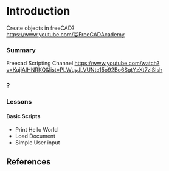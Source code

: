 # Introduction

Create objects in freeCAD?  
https://www.youtube.com/@FreeCADAcademy

### Summary

Freecad Scripting Channel
https://www.youtube.com/watch?v=KujiAIHNRKQ&list=PLWuyJLVUNtc15o92Bo6SgtYzXt7zlSIsh

### ?


### Lessons

#### Basic Scripts

- Print Hello World
- Load Document
- Simple User input




## References

